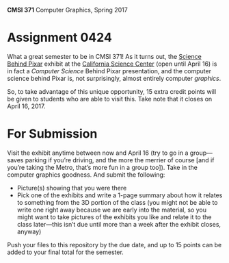 **CMSI 371** Computer Graphics, Spring 2017

# Assignment 0424
What a great semester to be in CMSI 371! As it turns out, the [Science Behind Pixar](https://californiasciencecenter.org/exhibits/the-science-behind-pixar-exhibition) exhibit at the [California Science Center](https://californiasciencecenter.org) (open until April 16) is in fact a _Computer Science_ Behind Pixar presentation, and the computer science behind Pixar is, not surprisingly, almost entirely computer _graphics_.

So, to take advantage of this unique opportunity, 15 extra credit points will be given to students who are able to visit this. Take note that it closes on April 16, 2017.

# For Submission
Visit the exhibit anytime between now and April 16 (try to go in a group—saves parking if you’re driving, and the more the merrier of course [and if you’re taking the Metro, that’s more fun in a group too]). Take in the computer graphics goodness. And submit the following:

- Picture(s) showing that you were there
- Pick one of the exhibits and write a 1-page summary about how it relates to something from the 3D portion of the class (you might not be able to write one right away because we are early into the material, so you might want to take pictures of the exhibits you like and relate it to the class later—this isn’t due until more than a week after the exhibit closes, anyway)

Push your files to this repository by the due date, and up to 15 points can be added to your final total for the semester.
